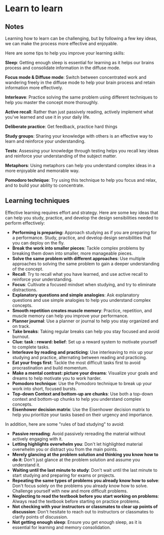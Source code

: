 # Learn to learn

## Notes

Learning how to learn can be challenging, but by following a few key ideas, we can make the process more effective and enjoyable.

Here are some tips to help you improve your learning skills:

**Sleep**: Getting enough sleep is essential for learning as it helps our brains process and consolidate information in the diffuse mode.

**Focus mode & Diffuse mode**: Switch between concentrated work and wandering freely in the diffuse mode to help your brain process and retain information more effectively.

**Interleave**: Practice solving the same problem using different techniques to help you master the concept more thoroughly.

**Active recall**: Rather than just passively reading, actively implement what you've learned and use it in your daily life.

**Deliberate practice**: Get feedback, practice hard things

**Study groups**: Sharing your knowledge with others is an effective way to learn and reinforce your understanding.

**Tests**: Assessing your knowledge through testing helps you recall key ideas and reinforce your understanding of the subject matter.

**Metaphors**: Using metaphors can help you understand complex ideas in a more enjoyable and memorable way.

**Pomodoro technique**: Try using this technique to help you focus and relax, and to build your ability to concentrate.


## Learning techniques

Effective learning requires effort and strategy. Here are some key ideas that can help you study, practice, and develop the design sensibilities needed to perform effectively:

- **Performing is preparing:** Approach studying as if you are preparing for a performance. Study, practice, and develop design sensibilities that you can deploy on the fly.
- **Break the work into smaller pieces**: Tackle complex problems by breaking them down into smaller, more manageable pieces.
- **Solve the same problem with different approaches**: Use multiple approaches to solving the same problem to gain a deeper understanding of the concept.
- **Recall**: Try to recall what you have learned, and use active recall to reinforce your understanding.
- **Focus**: Cultivate a focused mindset when studying, and try to eliminate distractions.
- **Explanatory questions and simple analogies**: Ask explanatory questions and use simple analogies to help you understand complex concepts.
- **Smooth repetition creates muscle memory**: Practice, repetition, and muscle memory can help you improve your performance.
- **Planner journal**: Use a planner or journal to help you stay organized and on track.
- **Take breaks**: Taking regular breaks can help you stay focused and avoid burnout.
- **Clue: task : reward: belief**: Set up a reward system to motivate yourself to complete tasks.
- **Interleave by reading and practicing**: Use interleaving to mix up your studying and practice, alternating between reading and practicing.
- **Eat your frogs first**: Tackle the most difficult tasks first to avoid procrastination and build momentum.
- **Make a mental contrast: picture your dreams**: Visualize your goals and dreams to help motivate you to work harder.
- **Pomodoro technique**: Use the Pomodoro technique to break up your work into short, focused bursts.
- **Top-down Context and bottom-up are chunks**: Use both a top-down context and bottom-up chunks to help you understand complex concepts.
- **Eisenhower decision matrix**: Use the Eisenhower decision matrix to help you prioritize your tasks based on their urgency and importance.

In addition, here are some "rules of bad studying" to avoid:

- **Passive rereading**: Avoid passively rereading the material without actively engaging with it.
- **Letting highlights overwhelm you**: Don't let highlighted material overwhelm you or distract you from the main points.
- **Merely glancing at the problem solution and thinking you know how to do it**: Don't just glance at the problem solution and assume you understand it.
- **Waiting until the last minute to study**: Don't wait until the last minute to start studying and preparing for exams or projects.
- **Repeating the same types of problems you already know how to solve**: Don't focus solely on the problems you already know how to solve. Challenge yourself with new and more difficult problems.
- **Neglecting to read the textbook before you start working on problems**: Always read the textbook before starting on practice problems.
- **Not checking with your instructors or classmates to clear up points of discussion**: Don't hesitate to reach out to instructors or classmates to clarify points of discussion.
- **Not getting enough sleep**: Ensure you get enough sleep, as it is essential for learning and memory consolidation.


